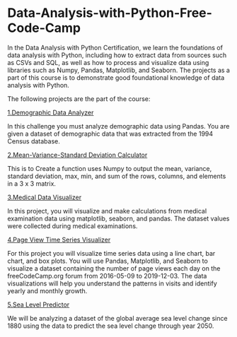 # Data-Analysis-with-Python-Free-Code-Camp
In the Data Analysis with Python Certification, we learn the foundations of data analysis with Python, including how to extract data from sources such as CSVs and SQL, as well as how to process and visualize data using libraries such as Numpy, Pandas, Matplotlib, and Seaborn.
The projects as a part of this course is to demonstrate good foundational knowledge of data analysis with Python.

The following projects are the part of the course:

[1.Demographic Data Analyzer](https://github.com/Vignesh-Hariharan/Data-Analysis-with-Python-Free-Code-Camp/tree/main/Demographic%20Data%20Analyzer)

In this challenge you must analyze demographic data using Pandas. You are given a dataset of demographic data that was extracted from the 1994 Census database.

[2.Mean-Variance-Standard Deviation Calculator](https://github.com/Vignesh-Hariharan/Data-Analysis-with-Python-Free-Code-Camp/tree/main/Mean-Variance-Standard%20Deviation%20Calculator)

This is to Create a function uses Numpy to output the mean, variance, standard deviation, max, min, and sum of the rows, columns, and elements in a 3 x 3 matrix.


[3.Medical Data Visualizer](https://github.com/Vignesh-Hariharan/Data-Analysis-with-Python-Free-Code-Camp/tree/main/Medical%20Data%20Visualizer)

In this project, you will visualize and make calculations from medical examination data using matplotlib, seaborn, and pandas. The dataset values were collected during medical examinations.

[4.Page View Time Series Visualizer](https://github.com/Vignesh-Hariharan/Data-Analysis-with-Python-Free-Code-Camp/tree/main/Page%20View%20Time%20Series%20Visualizer)

For this project you will visualize time series data using a line chart, bar chart, and box plots. You will use Pandas, Matplotlib, and Seaborn to visualize a dataset containing the number of page views each day on the freeCodeCamp.org forum from 2016-05-09 to 2019-12-03. The data visualizations will help you understand the patterns in visits and identify yearly and monthly growth.

[5.Sea Level Predictor](https://github.com/Vignesh-Hariharan/Data-Analysis-with-Python-Free-Code-Camp/tree/main/Sea%20Level%20Predictor)

We will be analyzing a dataset of the global average sea level change since 1880 using the data to predict the sea level change through year 2050.
